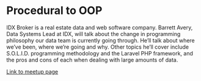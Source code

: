 # Procedural to OOP
IDX Broker is a real estate data and web software company. Barrett Avery, Data Systems Lead at IDX, will talk about the change in programming philosophy our data team is currently going through. He’ll talk about where we’ve been, where we’re going and why. Other topics he’ll cover include S.O.L.I.D. programming methodology and the Laravel PHP framework, and the pros and cons of each when dealing with large amounts of data.

[Link to meetup page](https://www.meetup.com/eugenewebdev/events/221848581/)
